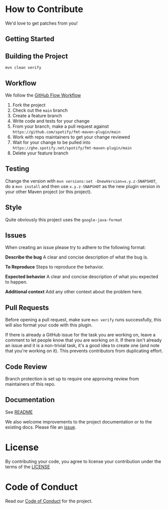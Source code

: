 # How to Contribute

We'd love to get patches from you!

## Getting Started

## Building the Project

`mvn clean verify`

## Workflow

We follow the [GitHub Flow Workflow](https://guides.github.com/introduction/flow/)

1.  Fork the project 
1.  Check out the `main` branch 
1.  Create a feature branch
1.  Write code and tests for your change 
1.  From your branch, make a pull request against `https://github.com/spotify/fmt-maven-plugin/main` 
1.  Work with repo maintainers to get your change reviewed 
1.  Wait for your change to be pulled into `https://ghe.spotify.net/spotify/fmt-maven-plugin/main`
1.  Delete your feature branch

## Testing

Change the version with `mvn versions:set -DnewVersion=x.y.z-SNAPSHOT`, do a `mvn install` and then use `x.y.z-SNAPSHOT` as the new plugin version in your other Maven project (or this project).

## Style

Quite obviously this project uses the `google-java-format`

## Issues

When creating an issue please try to adhere to the following format:

**Describe the bug**
A clear and concise description of what the bug is.

**To Reproduce**
Steps to reproduce the behavior.

**Expected behavior**
A clear and concise description of what you expected to happen.

**Additional context**
Add any other context about the problem here.


## Pull Requests

Before opening a pull request, make sure `mvn verify`  runs successfully, this will also format your code with this plugin.

If there is already a GitHub issue for the task you are working on, leave a comment to let people know that you are working on it. If there isn't already an issue and it is a non-trivial task, it's a good idea to create one (and note that you're working on it). This prevents contributors from duplicating effort.

## Code Review

Branch protection is set up to require one approving review from maintainers of this repo. 

## Documentation

See [README](README.md)

We also welcome improvements to the project documentation or to the existing
docs. Please file an [issue](https://$REPOURL/issues/New).

# License 

By contributing your code, you agree to license your contribution under the 
terms of the [LICENSE](https://$LINKTOLICENSEFILE)

# Code of Conduct

Read our [Code of Conduct](CODE_OF_CONDUCT.md) for the project.
